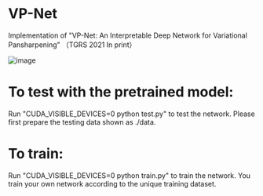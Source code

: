 # VP-Net
Implementation of "VP-Net: An Interpretable Deep Network for Variational Pansharpening" （TGRS 2021 In print）

![image](https://user-images.githubusercontent.com/26796531/123496038-b4940e00-d658-11eb-8b0e-92bd15f58f27.png)



# To test with the pretrained model:
Run "CUDA_VISIBLE_DEVICES=0 python test.py" to test the network.
Please first prepare the testing data shown as ./data.

# To  train:
Run "CUDA_VISIBLE_DEVICES=0 python train.py" to train the network.
You train your own network according to the unique training dataset.
